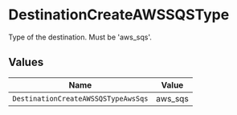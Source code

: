 # DestinationCreateAWSSQSType

Type of the destination. Must be 'aws_sqs'.


## Values

| Name                                | Value                               |
| ----------------------------------- | ----------------------------------- |
| `DestinationCreateAWSSQSTypeAwsSqs` | aws_sqs                             |